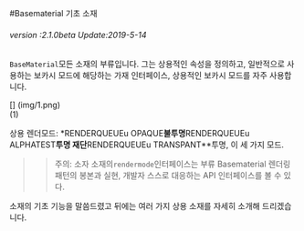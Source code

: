 #Basematerial 기초 소재

###### *version :2.1.0beta   Update:2019-5-14*

`BaseMaterial`모든 소재의 부류입니다. 그는 상용적인 속성을 정의하고, 일반적으로 사용하는 보카시 모드에 해당하는 가재 인터페이스, 상용적인 보카시 모드를 자주 사용합니다.

[] (img/1.png)<br>(1)

상용 렌더모드: *RENDERQUEUEu OPAQUE**불투명**RENDERQUEUEu ALPHATEST**투명 재단**RENDERQUEUEu TRANSPANT**투명, 이 세 가지 모드.

>> 주의: 소자 소재의`rendermode`인터페이스는 부류 Basematerial 렌더링 패턴의 봉본과 실현, 개발자 스스로 대응하는 API 인터페이스를 볼 수 있다.

소재의 기초 기능을 말씀드렸고 뒤에는 여러 가지 상용 소재를 자세히 소개해 드리겠습니다.
